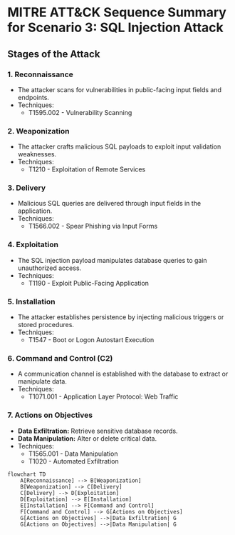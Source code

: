 # MITRE ATT&CK Sequence Summary for Scenario 3: SQL Injection Attack

## **Stages of the Attack**

### **1. Reconnaissance**
- The attacker scans for vulnerabilities in public-facing input fields and endpoints.
- Techniques:
  - T1595.002 - Vulnerability Scanning

### **2. Weaponization**
- The attacker crafts malicious SQL payloads to exploit input validation weaknesses.
- Techniques:
  - T1210 - Exploitation of Remote Services

### **3. Delivery**
- Malicious SQL queries are delivered through input fields in the application.
- Techniques:
  - T1566.002 - Spear Phishing via Input Forms

### **4. Exploitation**
- The SQL injection payload manipulates database queries to gain unauthorized access.
- Techniques:
  - T1190 - Exploit Public-Facing Application

### **5. Installation**
- The attacker establishes persistence by injecting malicious triggers or stored procedures.
- Techniques:
  - T1547 - Boot or Logon Autostart Execution

### **6. Command and Control (C2)**
- A communication channel is established with the database to extract or manipulate data.
- Techniques:
  - T1071.001 - Application Layer Protocol: Web Traffic

### **7. Actions on Objectives**
- **Data Exfiltration:** Retrieve sensitive database records.
- **Data Manipulation:** Alter or delete critical data.
- Techniques:
  - T1565.001 - Data Manipulation
  - T1020 - Automated Exfiltration

```mermaid
flowchart TD
    A[Reconnaissance] --> B[Weaponization]
    B[Weaponization] --> C[Delivery]
    C[Delivery] --> D[Exploitation]
    D[Exploitation] --> E[Installation]
    E[Installation] --> F[Command and Control]
    F[Command and Control] --> G[Actions on Objectives]
    G[Actions on Objectives] -->|Data Exfiltration| G
    G[Actions on Objectives] -->|Data Manipulation| G

